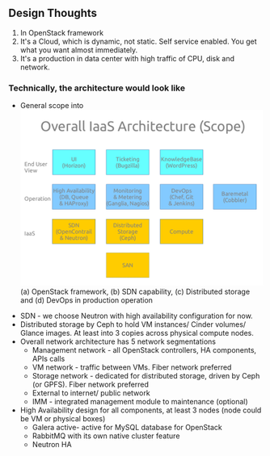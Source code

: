 ## Design Thoughts
1. In OpenStack framework
2. It's a Cloud, which is dynamic, not static. Self service enabled. You get what you want almost immediately.
3. It's a production in data center with high traffic of CPU, disk and network.

### Technically, the architecture would look like

+ General scope into 
![Overall Scope](./20140814_architectureoverview_svc.png)
(a) OpenStack framework, 
(b) SDN capability, 
(c) Distributed storage and 
(d) DevOps in production operation
* SDN - we choose Neutron with high availability configuration for now. 
* Distributed storage by Ceph to hold VM instances/ Cinder volumes/ Glance images. At least into 3 copies across physical compute nodes.
* Overall network architecture has 5 network segmentations
  * Management network - all OpenStack controllers, HA components, APIs calls
  * VM network - traffic between VMs. Fiber network preferred
  * Storage network - dedicated for distributed storage, driven by Ceph (or GPFS). Fiber network preferred
  * External to internet/ public network
  * IMM - integrated management module to maintenance (optional)
* High Availability design for all components, at least 3 nodes (node could be VM or physical boxes)
  * Galera active- active for MySQL database for OpenStack
  * RabbitMQ with its own native cluster feature
  * Neutron HA 

